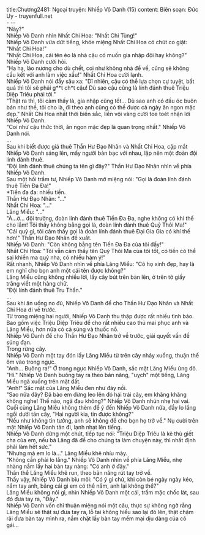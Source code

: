 title:Chương2481: Ngoại truyện: Nhiếp Vô Danh (15)
content:
Biên soạn: Đức Uy - truyenfull.net<br>- --<br>"Này?"<br>Nhiếp Vô Danh nhìn Nhất Chi Hoa: "Nhất Chi Tùng!"<br>Nhiếp Vô Danh vừa dứt tiếng, khóe miệng Nhất Chi Hoa có chút co giật: "Nhất Chi Hoa!"<br>"Nhất Chi Hoa, cái tên ẻo lả nhà cậu có muốn gia nhập đội hay không?" Nhiếp Vô Danh cười hỏi.<br>"Ha ha, lão nương cho dù chết, coi như không nhà để về, cũng sẽ không cấu kết với anh làm việc xấu!" Nhất Chi Hoa cười lạnh.<br>Nhiếp Vô Danh nói đầy sâu xa: "Dĩ nhiên, cậu có thể lựa chọn cự tuyệt, bất quá thì tôi sẽ phải g**t ch*t cậu! Dù sao cậu cũng là lính đánh thuê Triệu Diệp Triêu phái tới."<br>"Thật ra thì, tôi cảm thấy là, gia nhập cũng tốt... Dù sao anh có đầu óc buôn bán như thế, tôi cho là, đi theo anh cũng có thể được cả ngày ăn ngon mặc đẹp." Nhất Chi Hoa nhất thời biến sắc, liền vội vàng cười toe toét nhận lời Nhiếp Vô Danh.<br>"Coi như cậu thức thời, ăn ngon mặc đẹp là quan trọng nhất." Nhiếp Vô Danh nói.<br>...<br>Sau khi biết được giá thuê Thần Hư Đạo Nhân và Nhất Chi Hoa, cặp mắt Nhiếp Vô Danh sáng lên, mấy người bàn bạc với nhau, lập nên một đoàn đội lính đánh thuê.<br>"Đội lính đánh thuê chúng ta tên gì đây?" Thần Hư Đạo Nhân nhìn về phía Nhiếp Vô Danh.<br>Sau một hồi trầm tư, Nhiếp Vô Danh mở miệng nói: "Gọi là đoàn lính đánh thuê Tiền Đa Đa!"<br>*Tiền đa đa: nhiều tiền.<br>Thần Hư Đạo Nhân: "..."<br>Nhất Chi Hoa: "..."<br>Lăng Miểu: "..."<br>"À...ờ... đội trưởng, đoàn lính đánh thuê Tiền Đa Đa, nghe không có khí thế cho lắm! Tôi thấy không bằng gọi là, đoàn lính đánh thuê Quỷ Thôi Ma!"<br>"Cái quỷ gì, tôi cảm thấy gọi là đoàn lính đánh thuê Đại Gia Gia có khí thế hơn!" Thần Hư Đạo Nhân đề xuất.<br>Nhiếp Vô Danh: "Còn không bằng tên Tiền Đa Đa của tôi đấy!"<br>Nhất Chi Hoa: "Tôi vẫn cảm thấy tên Quỷ Thôi Ma của tôi tốt, có tiền có thể sai khiến ma quỷ nha, có nhiều hàm ý!"<br>Rất nhanh, Nhiếp Vô Danh nhìn về phía Lăng Miểu: "Cô họ xinh đẹp, hay là em nghĩ cho bọn anh một cái tên được không?"<br>Lăng Miểu cũng không nhiều lời, lấy cây bút trên bàn lên, ở trên tờ giấy trắng viết một hàng chữ.<br>"Đội lính đánh thuê Tru Thần."<br>...<br>Sau khi ăn uống no đủ, Nhiếp Vô Danh để cho Thần Hư Đạo Nhân và Nhất Chi Hoa đi về trước.<br>Từ trong miệng hai người, Nhiếp Vô Danh thu thập được rất nhiều tình báo.<br>Bao gồm việc Triệu Diệp Triêu để cho rất nhiều cao thủ mai phục anh và Lăng Miểu, hơn nữa có cả súng và thuốc nổ.<br>Nhiếp Vô Danh để cho Thần Hư Đạo Nhân trở về trước, giải quyết vấn đề súng đạn.<br>Trong rừng cây.<br>Nhiếp Vô Danh một tay đón lấy Lăng Miểu từ trên cây nhảy xuống, thuận thế ôm vào trong ngực.<br>"Anh... Buông ra!" Ở trong ngực Nhiếp Vô Danh, sắc mặt Lăng Miểu ửng đỏ.<br>"Hì." Nhiếp Vô Danh buông tay ra theo bản năng, "uỵch" một tiếng, Lăng Miểu ngã xuống trên mặt đất.<br>"Anh!" Sắc mặt của Lăng Miểu đen như đáy nồi.<br>"Sao nữa đây? Đã bảo em đừng leo lên đó hái trái cây, em khăng khăng không nghe! Thế nào, ngã đau không?" Nhiếp Vô Danh nhún nhẹ hai vai.<br>Cuối cùng Lăng Miểu không thèm để ý đến Nhiếp Vô Danh nữa, đầy lo lắng ngồi dưới tán cây, "Hai người kia, tin được không?"<br>"Nếu như không tin tưởng, anh sẽ không để cho bọn họ trở về." Nụ cười trên mặt Nhiếp Vô Danh tản đi, lạnh nhạt lên tiếng.<br>Nhiếp Vô Danh dừng một chút, tiếp tục nói: "Triệu Diệp Triêu là kẻ thù giết cha của em, nếu bà Lăng đã để cho chúng ta làm chuyện này, thì nhất định phải làm hết sức."<br>"Nhưng mà em lo là..." Lăng Miểu khẽ nhíu mày.<br>"Không cần phải lo lắng." Nhiếp Vô Danh nhìn về phía Lăng Miểu, nhẹ nhàng nắm lấy hai bàn tay nàng: "Có anh ở đây."<br>Thân thể Lăng Miểu khẽ run, theo bản năng rút tay trở về.<br>Thấy vậy, Nhiếp Vô Danh bĩu môi: "Có ý gì chứ, khi còn bé ngày ngày kéo, nắm tay anh, bằng cái gì em có thể nắm, anh lại không thể?"<br>Lăng Miểu không nói gì, nhìn Nhiếp Vô Danh một cái, trầm mặc chốc lát, sau đó đưa tay ra, "Đây."<br>Nhiếp Vô Danh vốn chỉ thuận miệng nói một câu, thực sự không ngờ rằng Lăng Miểu sẽ thật sự đưa tay ra, lỗ tai không hiểu sao lại đỏ lên, thật chậm rãi đưa bàn tay mình ra, nắm chặt lấy bàn tay mềm mại dịu dàng của cô gái...
